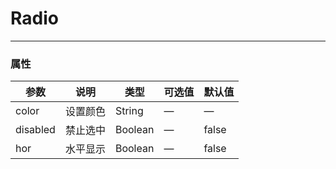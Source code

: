# Radio
---

<Common-Democode title="基本用法" description="">
  <ClientOnly>
    <radio-radio></radio-radio>
  </ClientOnly>
  <highlight-code slot="codeText" lang="vue">
    <template>
      <g-radio-group v-model="radio" color="#4cd864">
        <g-radio value="北京"></g-radio>
        <g-radio value="上海"></g-radio>
        <g-radio value="广东" disabled>广东--disabled</g-radio>
        <g-radio value="香港">香港</g-radio>
      </g-radio-group>
    </template>
    <script>
    export default {
      data() {
        radio: "北京"
      }
    }
    </script>
  </highlight-code>
</Common-Democode>


<Common-Democode title="基本用法" description="">
 <ClientOnly>
    <radio-radio></radio-radio>
  </ClientOnly>
  <highlight-code slot="codeText" lang="vue">
    <template>
      <g-radio-group v-model="radio" color="#ed3f14" hor>
        <g-radio value="北京"></g-radio>
        <g-radio value="上海"></g-radio>
        <g-radio value="广东" disabled>广东--disabled</g-radio>
        <g-radio value="香港">香港</g-radio>
      </g-radio-group>
    </template>
    <script>
    export default {
      data() {
        radio: "北京"
      }
    }
    </script>
  </highlight-code>
</Common-Democode>


### 属性
| 参数      | 说明    | 类型      | 可选值       | 默认值   |
|---------- |-------- |---------- |-------------  |-------- |
| color   | 设置颜色  | String  | — | —  |
| disabled   | 禁止选中  | Boolean  | — | false  |
| hor   | 水平显示  | Boolean  | — | false  |